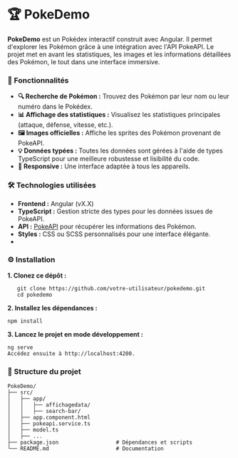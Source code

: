 # 🏆 PokeDemo

**PokeDemo** est un Pokédex interactif construit avec Angular. Il permet d'explorer les Pokémon grâce à une intégration avec l'API PokeAPI. Le projet met en avant les statistiques, les images et les informations détaillées des Pokémon, le tout dans une interface immersive.

### 🚀 Fonctionnalités

- **🔍 Recherche de Pokémon :** Trouvez des Pokémon par leur nom ou leur numéro dans le Pokédex.
- **📊 Affichage des statistiques :** Visualisez les statistiques principales (attaque, défense, vitesse, etc.).
- **🖼️ Images officielles :** Affiche les sprites des Pokémon provenant de PokeAPI.
- **💡 Données typées :** Toutes les données sont gérées à l'aide de types TypeScript pour une meilleure robustesse et lisibilité du code.
- **📱 Responsive :** Une interface adaptée à tous les appareils.

### 🛠️ Technologies utilisées

- **Frontend :** Angular (vX.X)
- **TypeScript :** Gestion stricte des types pour les données issues de PokeAPI.
- **API :** [PokeAPI](https://pokeapi.co/) pour récupérer les informations des Pokémon.
- **Styles :** CSS ou SCSS personnalisés pour une interface élégante.
- 
### ⚙️ Installation

**1. Clonez ce dépôt :**

```
   git clone https://github.com/votre-utilisateur/pokedemo.git
   cd pokedemo
```
   
**2. Installez les dépendances :**

  ```
  npm install
  ```
  
**3. Lancez le projet en mode développement :**

  ```
  ng serve
  Accédez ensuite à http://localhost:4200.
  ```

### 📂 Structure du projet

```plaintext
PokeDemo/
├── src/
│   ├── app/
│   │   ├── affichagedata/
│   │   ├── search-bar/
│   ├── app.component.html
│   ├── pokeapi.service.ts
│   ├── model.ts
│   ├── ...
├── package.json                  # Dépendances et scripts
└── README.md                     # Documentation
